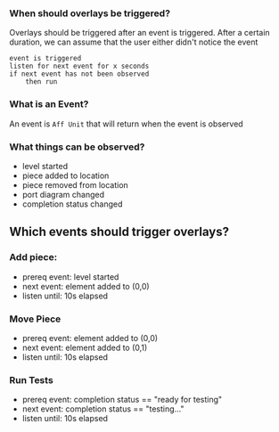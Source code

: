 ### When should overlays be triggered?
Overlays should be triggered after an event is triggered. After a certain duration, we can assume that the user either didn't notice the event

```
event is triggered
listen for next event for x seconds
if next event has not been observed
    then run
```

### What is an Event?
An event is `Aff Unit` that will return when the event is observed

### What things can be observed?
- level started
- piece added to location
- piece removed from location
- port diagram changed
- completion status changed

## Which events should trigger overlays?
### Add piece:
- prereq event: level started
- next event: element added to (0,0)
- listen until: 10s elapsed

### Move Piece
- prereq event: element added to (0,0)
- next event: element added to (0,1)
- listen until: 10s elapsed

### Run Tests
- prereq event: completion status == "ready for testing"
- next event: completion status == "testing..."
- listen until: 10s elapsed